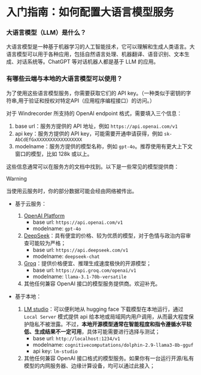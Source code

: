 # 入门指南：如何配置大语言模型服务

### 大语言模型（LLM）是什么？

大语言模型是一种基于机器学习的人工智能技术，它可以理解和生成人类语言。大语言模型可以用于各种应用，包括自然语言处理、机器翻译、语音识别、文本生成、对话系统等。ChatGPT 等对话机器人都是基于 LLM 的应用。

### 有哪些云端与本地的大语言模型可以使用？

为了使用这些语言模型服务，你需要获取它们的 API key。（一种类似于密钥的字符串,用于验证和授权对特定API（应用程序编程接口）的访问。）

对于 Windrecorder 所支持的 OpenAI endpoint 格式，需要填入三个信息：

1. base url：服务方提供的 API 地址，例如 `https://api.openai.com/v1`
2. api key：服务方提供的 API key，可能需要开通申请获得，例如 `sk-AbCdEfGxXXXXXXXXXXXXXXXXX`
3. modelname：服务方提供的模型名称，例如 `gpt-4o`。推荐使用有更大上下文窗口的模型，比如 128k 或以上。

这些信息通常可以在服务方的文档中找到。以下是一些常见的模型提供商：

> [!WARNING]
> 当使用云服务时，你的部分数据可能会经由网络被传出。
- 基于云服务：

    1. [OpenAI Platform](https://platform.openai.com/docs/introduction)
        - base url: `https://api.openai.com/v1`
        - modelname: `gpt-4o`
    2. [DeepSeek](https://platform.deepseek.com/)：具有便宜的价格、较为优质的模型，对于色情与政治内容审查可能较为严格；
        - base url: `https://api.deepseek.com/v1`
        - modelname: `deepseek-chat`
    3. [Groq](https://console.groq.com/docs/openai)：提供价格便宜、推理生成速度极快的开源模型；
        - base url: `https://api.groq.com/openai/v1`
        - modelname: `llama-3.1-70b-versatile`
    4. 其他任何兼容 OpenAI 接口的模型服务提供商。欢迎补充。

- 基于本地：
    1. [LM studio](https://lmstudio.ai/)：可以便利地从 hugging face 下载模型在本地运行，通过 `Local Server` 模式提供 api 给本地或局域网内用户调用，从而最大程度保护隐私不被泄露。不过，**本地开源模型通常在智能程度和指令遵循水平较低、生成结果不一定可用**，具体可能需要进行选择与测试；
        - base url: `http://localhost:1234/v1`
        - modelname: `cognitivecomputations/dolphin-2.9-llama3-8b-gguf`
        - api key: `lm-studio`
    2. 其他任何兼容 OpenAI 接口格式的模型服务。如果你有一台运行开源/私有模型的内网服务器、边缘计算设备，均可以通过此接入；

